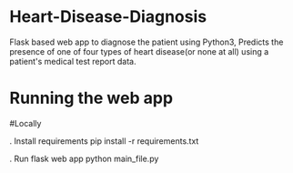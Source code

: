 # Heart-Disease-Diagnosis

Flask based web app to diagnose the patient using Python3, Predicts the presence of one of four types of heart disease(or none at all) using a patient's medical test report data.



# Running the web app

  #Locally
  
 . Install requirements
pip install -r requirements.txt

 . Run flask web app
python main_file.py
